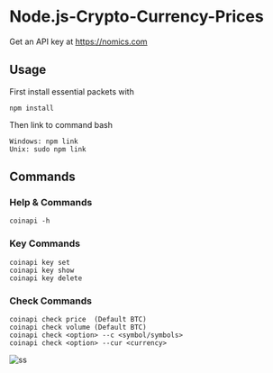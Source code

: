 # Node.js-Crypto-Currency-Prices

Get an API key at https://nomics.com

## Usage
First install essential packets with
```
npm install
```
Then link to command bash
```
Windows: npm link
Unix: sudo npm link
```

## Commands

### Help & Commands
```
coinapi -h
```
### Key Commands
```
coinapi key set
coinapi key show
coinapi key delete
```
### Check Commands
```
coinapi check price  (Default BTC)
coinapi check volume (Default BTC)
coinapi check <option> --c <symbol/symbols>
coinapi check <option> --cur <currency>
```
![ss](https://user-images.githubusercontent.com/50273394/170407094-b8534b9c-b713-4b25-8053-fbb828dc2044.png)
